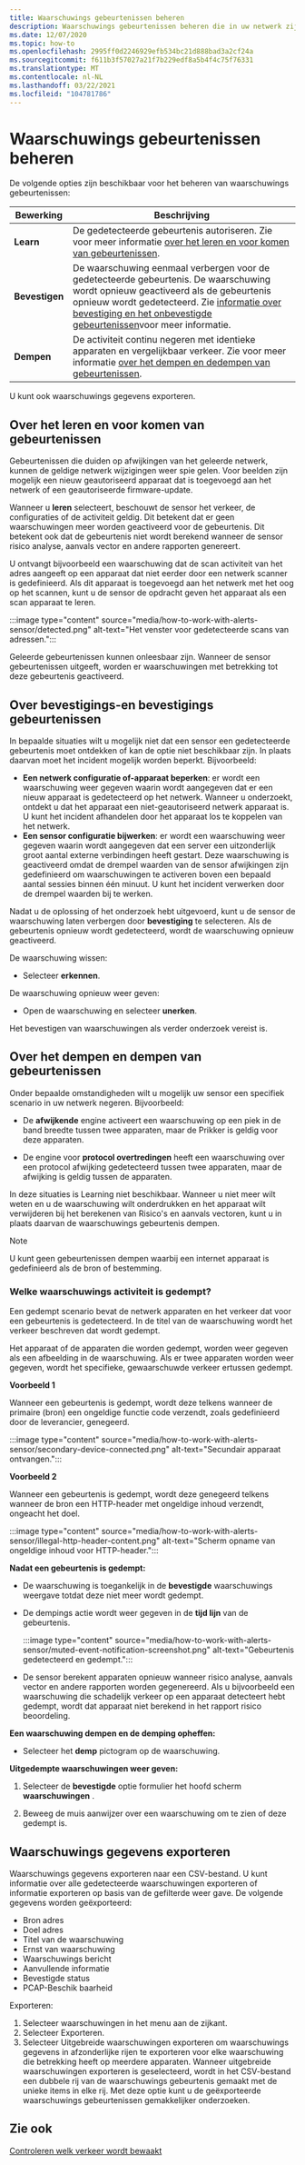 ```yaml
---
title: Waarschuwings gebeurtenissen beheren
description: Waarschuwings gebeurtenissen beheren die in uw netwerk zijn gedetecteerd.
ms.date: 12/07/2020
ms.topic: how-to
ms.openlocfilehash: 2995ff0d2246929efb534bc21d888bad3a2cf24a
ms.sourcegitcommit: f611b3f57027a21f7b229edf8a5b4f4c75f76331
ms.translationtype: MT
ms.contentlocale: nl-NL
ms.lasthandoff: 03/22/2021
ms.locfileid: "104781786"
---
```

# <a name="manage-alert-events"></a>Waarschuwings gebeurtenissen beheren

De volgende opties zijn beschikbaar voor het beheren van waarschuwings gebeurtenissen:

 | Bewerking | Beschrijving |
 |--|--|
 | **Learn** | De gedetecteerde gebeurtenis autoriseren. Zie voor meer informatie [over het leren en voor komen van gebeurtenissen](#about-learning-and-unlearning-events). |
 | **Bevestigen** | De waarschuwing eenmaal verbergen voor de gedetecteerde gebeurtenis. De waarschuwing wordt opnieuw geactiveerd als de gebeurtenis opnieuw wordt gedetecteerd. Zie [informatie over bevestiging en het onbevestigde gebeurtenissen](#about-acknowledging-and-unacknowledging-events)voor meer informatie. |
 | **Dempen** | De activiteit continu negeren met identieke apparaten en vergelijkbaar verkeer. Zie voor meer informatie [over het dempen en dedempen van gebeurtenissen](#about-muting-and-unmuting-events). |
 
U kunt ook waarschuwings gegevens exporteren.
## <a name="about-learning-and-unlearning-events"></a>Over het leren en voor komen van gebeurtenissen

Gebeurtenissen die duiden op afwijkingen van het geleerde netwerk, kunnen de geldige netwerk wijzigingen weer spie gelen. Voor beelden zijn mogelijk een nieuw geautoriseerd apparaat dat is toegevoegd aan het netwerk of een geautoriseerde firmware-update.

Wanneer u **leren** selecteert, beschouwt de sensor het verkeer, de configuraties of de activiteit geldig. Dit betekent dat er geen waarschuwingen meer worden geactiveerd voor de gebeurtenis. Dit betekent ook dat de gebeurtenis niet wordt berekend wanneer de sensor risico analyse, aanvals vector en andere rapporten genereert.

U ontvangt bijvoorbeeld een waarschuwing dat de scan activiteit van het adres aangeeft op een apparaat dat niet eerder door een netwerk scanner is gedefinieerd. Als dit apparaat is toegevoegd aan het netwerk met het oog op het scannen, kunt u de sensor de opdracht geven het apparaat als een scan apparaat te leren.

:::image type="content" source="media/how-to-work-with-alerts-sensor/detected.png" alt-text="Het venster voor gedetecteerde scans van adressen.":::

Geleerde gebeurtenissen kunnen onleesbaar zijn. Wanneer de sensor gebeurtenissen uitgeeft, worden er waarschuwingen met betrekking tot deze gebeurtenis geactiveerd.

## <a name="about-acknowledging-and-unacknowledging-events"></a>Over bevestigings-en bevestigings gebeurtenissen

In bepaalde situaties wilt u mogelijk niet dat een sensor een gedetecteerde gebeurtenis moet ontdekken of kan de optie niet beschikbaar zijn. In plaats daarvan moet het incident mogelijk worden beperkt. Bijvoorbeeld:

- **Een netwerk configuratie of-apparaat beperken**: er wordt een waarschuwing weer gegeven waarin wordt aangegeven dat er een nieuw apparaat is gedetecteerd op het netwerk. Wanneer u onderzoekt, ontdekt u dat het apparaat een niet-geautoriseerd netwerk apparaat is. U kunt het incident afhandelen door het apparaat los te koppelen van het netwerk.
- **Een sensor configuratie bijwerken**: er wordt een waarschuwing weer gegeven waarin wordt aangegeven dat een server een uitzonderlijk groot aantal externe verbindingen heeft gestart. Deze waarschuwing is geactiveerd omdat de drempel waarden van de sensor afwijkingen zijn gedefinieerd om waarschuwingen te activeren boven een bepaald aantal sessies binnen één minuut. U kunt het incident verwerken door de drempel waarden bij te werken.

Nadat u de oplossing of het onderzoek hebt uitgevoerd, kunt u de sensor de waarschuwing laten verbergen door **bevestiging** te selecteren. Als de gebeurtenis opnieuw wordt gedetecteerd, wordt de waarschuwing opnieuw geactiveerd.

De waarschuwing wissen:

  - Selecteer **erkennen**.

De waarschuwing opnieuw weer geven:

  - Open de waarschuwing en selecteer **unerken**.

Het bevestigen van waarschuwingen als verder onderzoek vereist is.

## <a name="about-muting-and-unmuting-events"></a>Over het dempen en dempen van gebeurtenissen

Onder bepaalde omstandigheden wilt u mogelijk uw sensor een specifiek scenario in uw netwerk negeren. Bijvoorbeeld:

  - De **afwijkende** engine activeert een waarschuwing op een piek in de band breedte tussen twee apparaten, maar de Prikker is geldig voor deze apparaten.

  - De engine voor **protocol overtredingen** heeft een waarschuwing over een protocol afwijking gedetecteerd tussen twee apparaten, maar de afwijking is geldig tussen de apparaten.

In deze situaties is Learning niet beschikbaar. Wanneer u niet meer wilt weten en u de waarschuwing wilt onderdrukken en het apparaat wilt verwijderen bij het berekenen van Risico's en aanvals vectoren, kunt u in plaats daarvan de waarschuwings gebeurtenis dempen.

> [!NOTE] 
> U kunt geen gebeurtenissen dempen waarbij een internet apparaat is gedefinieerd als de bron of bestemming.

### <a name="what-alert-activity-is-muted"></a>Welke waarschuwings activiteit is gedempt?

Een gedempt scenario bevat de netwerk apparaten en het verkeer dat voor een gebeurtenis is gedetecteerd. In de titel van de waarschuwing wordt het verkeer beschreven dat wordt gedempt.

Het apparaat of de apparaten die worden gedempt, worden weer gegeven als een afbeelding in de waarschuwing. Als er twee apparaten worden weer gegeven, wordt het specifieke, gewaarschuwde verkeer ertussen gedempt.

**Voorbeeld 1**

Wanneer een gebeurtenis is gedempt, wordt deze telkens wanneer de primaire (bron) een ongeldige functie code verzendt, zoals gedefinieerd door de leverancier, genegeerd.

:::image type="content" source="media/how-to-work-with-alerts-sensor/secondary-device-connected.png" alt-text="Secundair apparaat ontvangen.":::

**Voorbeeld 2**

Wanneer een gebeurtenis is gedempt, wordt deze genegeerd telkens wanneer de bron een HTTP-header met ongeldige inhoud verzendt, ongeacht het doel.

:::image type="content" source="media/how-to-work-with-alerts-sensor/illegal-http-header-content.png" alt-text="Scherm opname van ongeldige inhoud voor HTTP-header.":::

**Nadat een gebeurtenis is gedempt:**

- De waarschuwing is toegankelijk in de **bevestigde** waarschuwings weergave totdat deze niet meer wordt gedempt.

- De dempings actie wordt weer gegeven in de **tijd lijn** van de gebeurtenis.

  :::image type="content" source="media/how-to-work-with-alerts-sensor/muted-event-notification-screenshot.png" alt-text="Gebeurtenis gedetecteerd en gedempt.":::

- De sensor berekent apparaten opnieuw wanneer risico analyse, aanvals vector en andere rapporten worden gegenereerd. Als u bijvoorbeeld een waarschuwing die schadelijk verkeer op een apparaat detecteert hebt gedempt, wordt dat apparaat niet berekend in het rapport risico beoordeling.

**Een waarschuwing dempen en de demping opheffen:**

- Selecteer het **demp** pictogram op de waarschuwing.

**Uitgedempte waarschuwingen weer geven:**

1. Selecteer de **bevestigde** optie formulier het hoofd scherm **waarschuwingen** .

2. Beweeg de muis aanwijzer over een waarschuwing om te zien of deze gedempt is.  

## <a name="export-alert-information"></a>Waarschuwings gegevens exporteren

Waarschuwings gegevens exporteren naar een CSV-bestand. U kunt informatie over alle gedetecteerde waarschuwingen exporteren of informatie exporteren op basis van de gefilterde weer gave. De volgende gegevens worden geëxporteerd:

- Bron adres
- Doel adres
- Titel van de waarschuwing
- Ernst van waarschuwing
- Waarschuwings bericht
- Aanvullende informatie
- Bevestigde status
- PCAP-Beschik baarheid

Exporteren:

1. Selecteer waarschuwingen in het menu aan de zijkant.
1. Selecteer Exporteren.
1. Selecteer Uitgebreide waarschuwingen exporteren om waarschuwings gegevens in afzonderlijke rijen te exporteren voor elke waarschuwing die betrekking heeft op meerdere apparaten. Wanneer uitgebreide waarschuwingen exporteren is geselecteerd, wordt in het CSV-bestand een dubbele rij van de waarschuwings gebeurtenis gemaakt met de unieke items in elke rij. Met deze optie kunt u de geëxporteerde waarschuwings gebeurtenissen gemakkelijker onderzoeken.

## <a name="see-also"></a>Zie ook

[Controleren welk verkeer wordt bewaakt](how-to-control-what-traffic-is-monitored.md)
